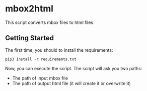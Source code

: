 # mbox2html

This script converts mbox files to html files

## Getting Started
The first time, you should to install the requirements:
```
pip3 install -r requirements.txt
```

Now, you can execute the script.
The script will ask you two paths:
* The path of input mbox file
* The path of output html file (it will create it or overwrite it)

